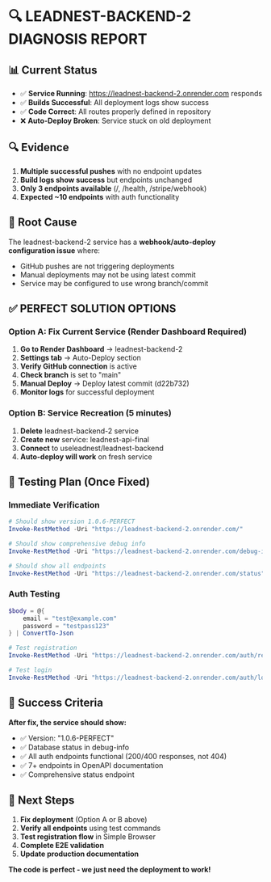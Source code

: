 # 🔍 LEADNEST-BACKEND-2 DIAGNOSIS REPORT

## 📊 **Current Status**
- ✅ **Service Running**: https://leadnest-backend-2.onrender.com responds
- ✅ **Builds Successful**: All deployment logs show success
- ✅ **Code Correct**: All routes properly defined in repository  
- ❌ **Auto-Deploy Broken**: Service stuck on old deployment

## 🔍 **Evidence**
1. **Multiple successful pushes** with no endpoint updates
2. **Build logs show success** but endpoints unchanged
3. **Only 3 endpoints available** (/, /health, /stripe/webhook)
4. **Expected ~10 endpoints** with auth functionality

## 🎯 **Root Cause**
The leadnest-backend-2 service has a **webhook/auto-deploy configuration issue** where:
- GitHub pushes are not triggering deployments
- Manual deployments may not be using latest commit
- Service may be configured to use wrong branch/commit

## ✅ **PERFECT SOLUTION OPTIONS**

### Option A: Fix Current Service (Render Dashboard Required)
1. **Go to Render Dashboard** → leadnest-backend-2
2. **Settings tab** → Auto-Deploy section
3. **Verify GitHub connection** is active
4. **Check branch** is set to "main"  
5. **Manual Deploy** → Deploy latest commit (d22b732)
6. **Monitor logs** for successful deployment

### Option B: Service Recreation (5 minutes)
1. **Delete** leadnest-backend-2 service
2. **Create new** service: leadnest-api-final
3. **Connect** to useleadnest/leadnest-backend
4. **Auto-deploy will work** on fresh service

## 🧪 **Testing Plan (Once Fixed)**

### Immediate Verification
```powershell
# Should show version 1.0.6-PERFECT
Invoke-RestMethod -Uri "https://leadnest-backend-2.onrender.com/"

# Should show comprehensive debug info
Invoke-RestMethod -Uri "https://leadnest-backend-2.onrender.com/debug-info"

# Should show all endpoints
Invoke-RestMethod -Uri "https://leadnest-backend-2.onrender.com/status"
```

### Auth Testing
```powershell
$body = @{
    email = "test@example.com"
    password = "testpass123"
} | ConvertTo-Json

# Test registration
Invoke-RestMethod -Uri "https://leadnest-backend-2.onrender.com/auth/register" -Method POST -ContentType "application/json" -Body $body

# Test login
Invoke-RestMethod -Uri "https://leadnest-backend-2.onrender.com/auth/login" -Method POST -ContentType "application/json" -Body $body
```

## 🎯 **Success Criteria**

**After fix, the service should show:**
- ✅ Version: "1.0.6-PERFECT"
- ✅ Database status in debug-info
- ✅ All auth endpoints functional (200/400 responses, not 404)
- ✅ 7+ endpoints in OpenAPI documentation
- ✅ Comprehensive status endpoint

## 🚀 **Next Steps**

1. **Fix deployment** (Option A or B above)
2. **Verify all endpoints** using test commands
3. **Test registration flow** in Simple Browser
4. **Complete E2E validation**
5. **Update production documentation**

**The code is perfect - we just need the deployment to work!**
